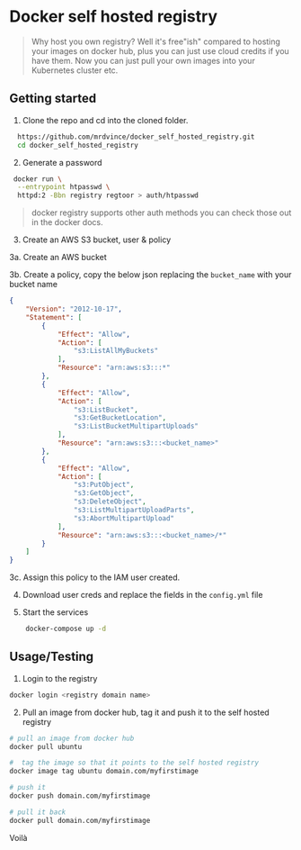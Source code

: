 
# Docker self hosted registry

> Why host you own registry? Well it's free"ish" compared to hosting your images on docker hub, plus you can just use cloud credits if you have them. Now you can just pull your own images into your Kubernetes cluster etc.

## Getting started

1. Clone the repo and cd into the cloned folder.

```bash
  https://github.com/mrdvince/docker_self_hosted_registry.git
  cd docker_self_hosted_registry
```

2. Generate a password

```bash
 docker run \
  --entrypoint htpasswd \
  httpd:2 -Bbn registry regtoor > auth/htpasswd
```

> docker registry supports other auth methods you can check those out in the docker docs.

3. Create an AWS S3 bucket, user & policy

3a. Create an AWS bucket

3b. Create a policy, copy the below json replacing the `bucket_name` with your bucket name

```json
{
    "Version": "2012-10-17",
    "Statement": [
        {
            "Effect": "Allow",
            "Action": [
                "s3:ListAllMyBuckets"
            ],
            "Resource": "arn:aws:s3:::*"
        },
        {
            "Effect": "Allow",
            "Action": [
                "s3:ListBucket",
                "s3:GetBucketLocation",
                "s3:ListBucketMultipartUploads"
            ],
            "Resource": "arn:aws:s3:::<bucket_name>"
        },
        {
            "Effect": "Allow",
            "Action": [
                "s3:PutObject",
                "s3:GetObject",
                "s3:DeleteObject",
                "s3:ListMultipartUploadParts",
                "s3:AbortMultipartUpload"
            ],
            "Resource": "arn:aws:s3:::<bucket_name>/*"
        }
    ]
}
```
3c. Assign this policy to the IAM user created.

4. Download user creds and replace the fields in the `config.yml` file

5. Start the services
```bash
    docker-compose up -d
```
## Usage/Testing

1. Login to the registry

```bash
docker login <registry domain name>
```

2. Pull an image from docker hub, tag it and push it to the self hosted registry

```bash
# pull an image from docker hub 
docker pull ubuntu

#  tag the image so that it points to the self hosted registry
docker image tag ubuntu domain.com/myfirstimage

# push it
docker push domain.com/myfirstimage

# pull it back
docker pull domain.com/myfirstimage
```
Voilà 
